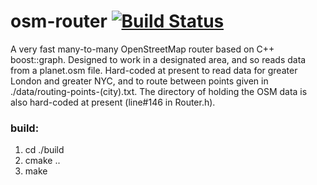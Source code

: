 # osm-router [![Build Status](https://travis-ci.org/mpadge/osm-router.svg?branch=master)](https://travis-ci.org/mpadge/osm-router)

A very fast many-to-many OpenStreetMap router based on C++ boost::graph.  Designed to work in a designated area, and so reads data from a
planet.osm file. Hard-coded at present to read data for greater London and greater NYC, and to route between points given in
./data/routing-points-(city).txt. The directory of holding the OSM data is also hard-coded at present (line#146 in Router.h).

### build:
1. cd ./build  
2. cmake ..  
3. make
